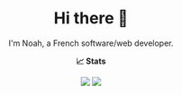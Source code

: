<h1 align="center"> Hi there 👋</h1>
<p align="center">
I'm Noah, a French software/web developer.
</p>
<p align="center"><b> 📈 Stats </b></p>
<p align="center">
  <img src="https://github-readme-stats.vercel.app/api?username=noah-rem&show_icons=true&theme=transparent&hide=contribs"> 
  <img src="https://github-readme-stats.vercel.app/api/top-langs/?username=noah-rem&layout=compact&hide=css,html&theme=transparent">
</p>
